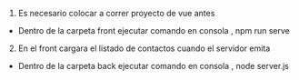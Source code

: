 1. Es necesario colocar a correr proyecto de vue antes
 - Dentro de la carpeta front ejecutar comando en consola , npm run serve

2. En el front cargara el listado  de contactos cuando el servidor emita
 - Dentro de la carpeta back ejecutar comando en consola , node server.js 


